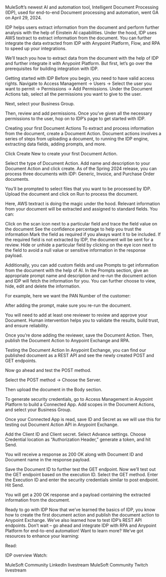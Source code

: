 MuleSoft’s newest AI and automation tool, Intelligent Document Processing (IDP), used for end-to-end Document processing and automation, went GA on April 29, 2024.

IDP helps users extract information from the document and perform further analysis with the help of Einstein AI capabilities. Under the hood, IDP uses AWS textract to extract information from the document. You can further integrate the data extracted from IDP with Anypoint Platform, Flow, and RPA to speed up your integrations. 

We’ll teach you how to extract data from the document with the help of IDP and further integrate it with Anypoint Platform. But first, let’s go over the prerequisites for building integration with IDP.

Getting started with IDP
Before you begin, you need to have valid access rights. Navigate to Access Management →  Users → Select the user you want to permit → Permissions → Add Permissions. Under the Document Actions tab, select all the permissions you want to give to the user. 


Next, select your Business Group.


Then, review and add permissions. Once you’ve given all the necessary permissions to the user, hop on to IDP’s page to get started with IDP.

Creating your first Document Actions
To extract and process information from the document, create a Document Action. Document actions involves a series of steps from uploading a document, to running the IDP engine, extracting data fields, adding prompts, and more. 

Click Create New to create your first Document Action. 


Select the type of Document Action. Add name and description to your Document Action and click create. As of the Spring 2024 release, you can process three documents with IDP: Generic, Invoice, and Purchase Order documents.


You’ll be prompted to select files that you want to be processed by IDP.  Upload the document and click on Run to process the document.


Here, AWS textract is doing the magic under the hood. Relevant information from your document will be extracted and assigned to standard fields. You can:

Click on the scan icon next to a particular field and trace the field value on the document
See the confidence percentage to help you trust the information
Mark the field as required if you always want it to be included. If the required field is not extracted by IDP, the document will be sent for a review.
Hide or unhide a particular field by clicking on the eye icon next to the field to avoid a null value or sensitive information in the response payload.

Additionally, you can add custom fields and use Prompts to get information from the document with the help of AI. In the Prompts section, give an appropriate prompt name and description and re-run the document action and IDP will fetch the information for you. You can further choose to view, hide, edit and delete the information.

For example, here we want the PAN Number of the customer:


After adding the prompt, make sure you re-run the document.


You will need to add at least one reviewer to review and approve your Document. Human intervention helps you to validate the results, build trust, and ensure reliability.


Once you’re done adding the reviewer, save the Document Action. Then, publish the Document Action to Anypoint Exchange and RPA.


Testing the Document Action
In Anypoint Exchange, you can find our published document as a REST API and see the newly created POST and GET endpoints.


Now go ahead and test the POST method.

Select the POST method → Choose the Server.


Then upload the document in the Body section.


To generate security credentials, go to Access Management in Anypoint Platform to build a Connected App. Add scopes in the Document Actions, and select your Business Group. 


Once your Connected App is read, save ID and Secret as we will use this for testing out Document Action API in Anypoint Exchange. 

Add the Client ID and Client secret. Select Advance settings. Choose Credential location as “Authorization Header,” generate a token, and hit Send.


You will receive a response as 200 OK along with Document ID and Document name in the response payload.


Save the Document ID to further test the GET endpoint. Now we’ll test out the GET endpoint based on the execution ID. Select the GET method. Enter the Execution ID and enter the security credentials similar to post endpoint. Hit Send.


You will get a 200 OK response and a payload containing the extracted information from the document. 


Ready to go with IDP
Now that we’ve learned the basics of IDP, you know how to create the first document action and publish the document action to Anypoint Exchange. We’ve also learned how to test IDP’s REST API endpoints. Don’t wait – go ahead and integrate IDP with RPA and Anypoint Platform for end-to-end automation! Want to learn more? We’ve got resources to enhance your learning:

Read:

IDP overview
Watch:

MuleSoft Community LinkedIn livestream
MuleSoft Community Twitch livestream

